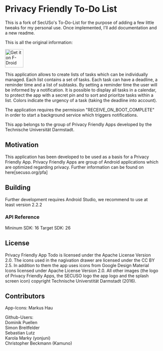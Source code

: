 ﻿# Privacy Friendly To-Do List

This is a fork of SecUSo's To-Do-List for the purpose of adding a few little tweaks for my personal use. Once implemented, I'll add documentation and a new readme.

This is all the original information:

[<img src="https://f-droid.org/badge/get-it-on.png" alt="Get it on F-Droid" height="60">](https://f-droid.org/repository/browse/?fdid=org.secuso.privacyfriendlytodolist)

This application allows to create lists of tasks which can be individually managed. Each list contains a set of tasks. Each task can have a deadline, a reminder time and a list of subtasks. By setting a reminder time the user will be informed by a notification. It is possible to display all tasks in a calendar, to protect the app with a secret pin and to sort and prioritze tasks within a list. Colors indicate the urgency of a task (taking the deadline into account). 

The application requires the permission "RECEIVE_ON_BOOT_COMPLETE" in order to start a background service which triggers notifications. 

This app belongs to the group of Privacy Friendly Apps developed by the Technische Universität Darmstadt. 

## Motivation

This application has been developed to be used as a basis for a Privacy Friendly App. Privacy Friendly Apps are group of Android applications which are optimized regarding privacy. Further information can be found on here[secuso.org/pfa]

## Building

Further development requires Android Studio, we recommend to use at least version 2.2.2
 
### API Reference

Mininum SDK: 16
Target SDK: 26 

## License

Privacy Friendly App Todo is licensed under the Apache License Version 2.0.  The icons used in the nagivation drawer are licensed under the CC BY 2.5. In addition to them the app uses icons from Google Design Material Icons licensed under Apache License Version 2.0. All other images (the logo of Privacy Friendly Apps, the SECUSO logo the app logo and the splash screen icon) copyright Technische Universtität Darmstadt (2016).

## Contributors

App-Icons:
Markus Hau

Github-Users: <br />
Dominik Puellen <br />
Simon Breitfelder <br />
Sebastian Lutz <br />
Karola Marky (yonjuni) <br />
Christopher Beckmann (Kamuno)
